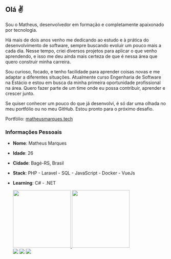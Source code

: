 ## Olá ✌️
Sou o Matheus, desenvolvedor em formação e completamente apaixonado por tecnologia.

Há mais de dois anos venho me dedicando ao estudo e à prática do desenvolvimento de software, sempre buscando evoluir um pouco mais a cada dia. Nesse tempo, criei diversos projetos para aplicar o que venho aprendendo, e isso me deu ainda mais certeza de que é nessa área que quero construir minha carreira.

Sou curioso, focado, e tenho facilidade para aprender coisas novas e me adaptar a diferentes situações. Atualmente curso Engenharia de Software na Estácio e estou em busca da minha primeira oportunidade profissional na área. Quero fazer parte de um time onde eu possa contribuir, aprender e crescer junto.

Se quiser conhecer um pouco do que já desenvolvi, é só dar uma olhada no meu portfólio ou no meu GitHub. Estou pronto para o próximo desafio.

Portfólio: <a href="https://matheusmarques.tech/">matheusmarques.tech<a/>
  
### Informações Pessoais

* **Nome**: Matheus Marques
* **Idade**: 26
* **Cidade**: Bagé-RS, Brasil
* **Stack**: PHP - Laravel - SQL - JavaScript - Docker - VueJs
* **Learning**: C# - .NET
  

  <div>
            <a href="https://github.com/matheusmrqs4">
            <img loading="lazy" height="180em" src="https://github-readme-stats.vercel.app/api/top-langs/?username=matheusmrqs4&layout=compact&langs_count=7&theme=github_dark_dimmed"/>
            <img loading="lazy" height="180em" src="https://github-readme-stats.vercel.app/api?username=matheusmrqs4&show_icons=true&theme=github_dark_dimmed&include_all_commits=true&count_private=true"/>
              
  </div>

  
  <div>
            <a href="https://twitter.com/m_mrqsphp" target="_blank"><img src="https://img.shields.io/badge/Twitter-1DA1F2?style=for-the-badge&logo=twitter&logoColor=white" target="_blank"></a>
            <a href="https://www.linkedin.com/in/m-marqs1/" target="_blank"><img src="https://img.shields.io/badge/LinkedIn-0077B5?style=for-the-badge&logo=linkedin&logoColor=white" target="_blank"></a>
            <a href="mailto:matheusmrqs4@gmail.com" target="_blank"><img src="https://img.shields.io/badge/Gmail-D14836?style=for-the-badge&logo=gmail&logoColor=white" target="_blank"></a>
  </div>
